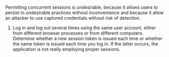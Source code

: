 Permitting concurrent sessions is undesirable, because it allows users to persist in undesirable practices without inconvenience and because it allow an attacker to use captured credentials without risk of detection.

2. Log in and log out several times using the same user account, either from different browser processes or from different computers. Determine whether a new session token is issued each time or whether the same token is issued each time you log in. If the latter occurs, the application is not really employing proper sessions.
